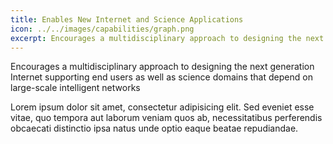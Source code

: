 ```yaml
---
title: Enables New Internet and Science Applications
icon: ../../images/capabilities/graph.png
excerpt: Encourages a multidisciplinary approach to designing the next generation Internet supporting end users as well as science domains that depend on large-scale intelligent networks
---
```


Encourages a multidisciplinary approach to designing the next generation Internet supporting end users as well as science domains that depend on large-scale intelligent networks

Lorem ipsum dolor sit amet, consectetur adipisicing elit. Sed eveniet esse vitae, quo tempora aut laborum veniam quos ab, necessitatibus perferendis obcaecati distinctio ipsa natus unde optio eaque beatae repudiandae.